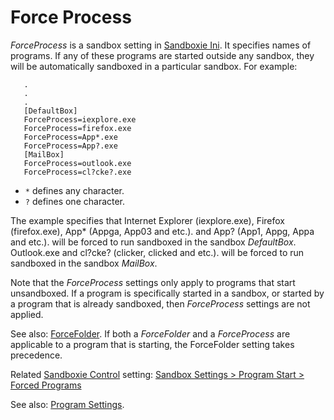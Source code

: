# Force Process

_ForceProcess_ is a sandbox setting in [Sandboxie Ini](SandboxieIni.md). It specifies names of programs. If any of these programs are started outside any sandbox, they will be automatically sandboxed in a particular sandbox. For example:

```
   .
   .
   .
   [DefaultBox]
   ForceProcess=iexplore.exe
   ForceProcess=firefox.exe
   ForceProcess=App*.exe
   ForceProcess=App?.exe
   [MailBox]
   ForceProcess=outlook.exe
   ForceProcess=cl?cke?.exe
```

- `*` defines any character.
- `?` defines one character.

The example specifies that Internet Explorer (iexplore.exe), Firefox (firefox.exe), App* (Appga, App03 and etc.). and App? (App1, Appg, Appa and etc.). will be forced to run sandboxed in the sandbox _DefaultBox_. Outlook.exe and cl?cke? (clicker, clicked and etc.). will be forced to run sandboxed in the sandbox _MailBox_.

Note that the _ForceProcess_ settings only apply to programs that start unsandboxed. If a program is specifically started in a sandbox, or started by a program that is already sandboxed, then _ForceProcess_ settings are not applied.

See also: [ForceFolder](ForceFolder.md). If both a _ForceFolder_ and a _ForceProcess_ are applicable to a program that is starting, the ForceFolder setting takes precedence.

Related [Sandboxie Control](SandboxieControl.md) setting: [Sandbox Settings > Program Start > Forced Programs](ProgramStartSettings.md#forced-programs)

See also: [Program Settings](ProgramSettings.md#page-1).
